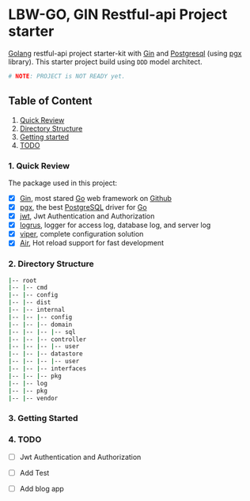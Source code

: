 # LBW-GO, GIN Restful-api Project starter

[Golang][1] restful-api project starter-kit with [Gin][11] and [Postgresql][2] (using [pgx][12] library). This starter project build using `DDD` model architect.

```bash
# NOTE: PROJECT is NOT READY yet.
```

## Table of Content
1. [Quick Review](#1.-quick-review)
2. [Directory Structure](#2.directory-structure)
3. [Getting started](#3.-getting-started)
4. [TODO](#4.-todo)

### 1. Quick Review
The package used in this project:
- [x] [Gin](11), most stared [Go](1) web framework on [Github](3)
- [x] [pgx](12), the best [PostgreSQL](2) driver for [Go](1)
- [x] [jwt](16), Jwt Authentication and Authorization
- [x] [logrus](13), logger for access log, database log, and server log
- [x] [viper](14), complete configuration solution
- [x] [Air](15), Hot reload support for fast development

### 2. Directory Structure
```bash
|-- root
|-- |-- cmd
|-- |-- config
|-- |-- dist
|-- |-- internal
|-- |-- |-- config
|-- |-- |-- domain
|-- |-- |-- |-- sql
|-- |-- |-- controller
|-- |-- |-- |-- user
|-- |-- |-- datastore
|-- |-- |-- |-- user
|-- |-- |-- interfaces
|-- |-- |-- pkg
|-- |-- log
|-- |-- pkg
|-- |-- vendor
```
### 3. Getting Started

### 4. TODO

- [ ] Jwt Authentication and Authorization
- [ ] Add Test
- [ ] Add blog app


[1]:https://golang.org
[2]:https://www.postgresql.org
[3]:https://github.com
[11]:https://github.com/gin-gonic/gin
[12]:https://github.com/jackc/pgx
[13]:https://github.com/sirupsen/logrus
[14]:https://github.com/spf13/viper
[15]:https://github.com/cosmtrek/air
[16]:https://github.com/golang-jwt/jwt
